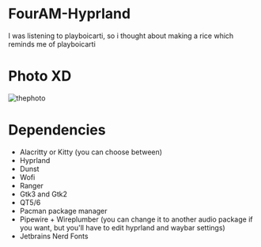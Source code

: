 # FourAM-Hyprland
I was listening to playboicarti, so i thought about making a rice which reminds me of playboicarti
# Photo XD
![thephoto](https://github.com/Tryware/FourAM-Hyprland/assets/82564850/df44a526-dc83-4014-8117-3333ea7a3cf2)

# Dependencies
* Alacritty or Kitty (you can choose between)
* Hyprland
* Dunst
* Wofi
* Ranger
* Gtk3 and Gtk2
* QT5/6
* Pacman package manager
* Pipewire + Wireplumber (you can change it to another audio package if you want, but you'll have to edit hyprland and waybar settings)
* Jetbrains Nerd Fonts
